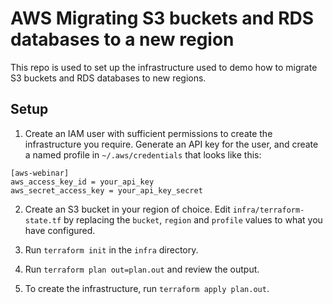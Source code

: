 # AWS Migrating S3 buckets and RDS databases to a new region

This repo is used to set up the infrastructure used to demo how to migrate S3 buckets and RDS databases to new regions.

## Setup

1. Create an IAM user with sufficient permissions to create the infrastructure you require. Generate an API key for the user, and create a named profile in `~/.aws/credentials` that looks like this:
~~~
[aws-webinar]
aws_access_key_id = your_api_key
aws_secret_access_key = your_api_key_secret
~~~

2. Create an S3 bucket in your region of choice. Edit `infra/terraform-state.tf` by replacing the `bucket`, `region` and `profile` values to what you have configured.

3. Run `terraform init` in the `infra` directory.

4. Run `terraform plan out=plan.out` and review the output.

5. To create the infrastructure, run `terraform apply plan.out`.